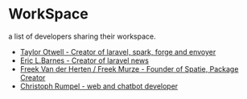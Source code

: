 # WorkSpace

a list of developers sharing their workspace.

- [Taylor Otwell - Creator of laravel, spark, forge and envoyer](https://medium.com/@taylorotwell/how-i-work-october-2018-edition-e66a09931e7f)
- [Eric L.Barnes - Creator of laravel news](https://ericlbarnes.com/2018/10/30/my-workspace/)
- [Freek Van der Herten / Freek Murze - Founder of Spatie, Package Creator](https://christoph-rumpel.com/2018/10/my-current-setup-in-2018)
- [Christoph Rumpel - web and chatbot developer](https://christoph-rumpel.com/2018/10/my-current-setup-in-2018)
